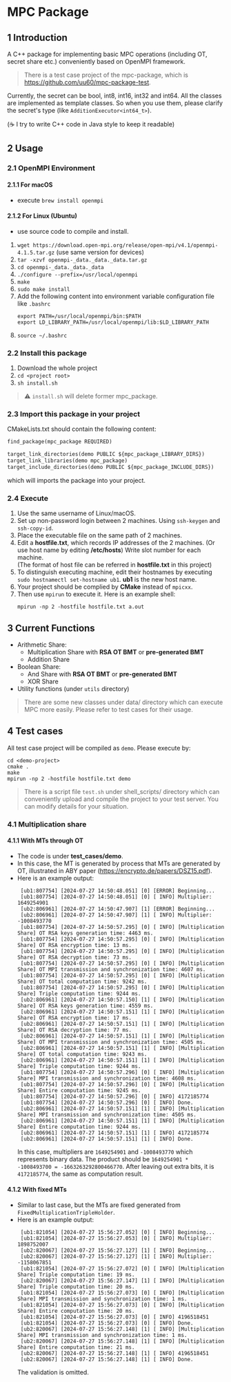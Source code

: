 # MPC Package
## 1 Introduction
A C++ package for implementing basic MPC operations (including OT, secret share etc.) conveniently based on OpenMPI framework.

> There is a test case project of the mpc-package, which is https://github.com/uu60/mpc-package-test.

Currently, the secret can be bool, int8, int16, int32 and int64. All the classes are implemented as template classes. So when you use them, please clarify the secret's type (like `AdditionExecutor<int64_t>`).

(☕️ I try to write C++ code in Java style to keep it readable)
## 2 Usage
### 2.1 OpenMPI Environment
#### 2.1.1 For macOS
- execute
`brew install openmpi`
#### 2.1.2 For Linux (Ubuntu)
- use source code to compile and install.
1. `wget https://download.open-mpi.org/release/open-mpi/v4.1/openmpi-4.1.5.tar.gz` (use same version for devices)
2. `tar -xzvf openmpi-_data._data._data.tar.gz`
3. `cd openmpi-_data._data._data`
4. `./configure --prefix=/usr/local/openmpi`
5. `make`
6. `sudo make install`
7. Add the following content into environment variable configuration file like `.bashrc`
    ```shell
    export PATH=/usr/local/openmpi/bin:$PATH
    export LD_LIBRARY_PATH=/usr/local/openmpi/lib:$LD_LIBRARY_PATH
    ```
8. `source ~/.bashrc`

### 2.2 Install this package
1. Download the whole project
2. `cd <project root>`
3. `sh install.sh`
> ⚠️ `install.sh` will delete former mpc_package.
### 2.3 Import this package in your project
CMakeLists.txt should contain the following content:
```txt
find_package(mpc_package REQUIRED)

target_link_directories(demo PUBLIC ${mpc_package_LIBRARY_DIRS})
target_link_libraries(demo mpc_package)
target_include_directories(demo PUBLIC ${mpc_package_INCLUDE_DIRS})
```
which will imports the package into your project.
### 2.4 Execute
1. Use the same username of Linux/macOS.
2. Set up non-password login between 2 machines. Using `ssh-keygen` and `ssh-copy-id`.
3. Place the executable file on the same path of 2 machines.
4. Edit a **hostfile.txt**, which records IP addresses of the 2 machines. (Or use host name by editing **/etc/hosts**) Write slot number for each machine.
   <br>(The format of host file can be referred in **hostfile.txt** in this project)
5. To distinguish executing machine, edit their hostnames by executing `sudo hostnamectl set-hostname ub1`. **ub1** is the new host name.
6. Your project should be complied by **CMake** instead of `mpicxx`. 
7. Then use `mpirun` to execute it. Here is an example shell:
    ```shell
    mpirun -np 2 -hostfile hostfile.txt a.out
    ```
## 3 Current Functions
- Arithmetic Share:
   - Multiplication Share with **RSA OT BMT** or **pre-generated BMT**
   - Addition Share 
- Boolean Share:
  - And Share with **RSA OT BMT** or **pre-generated BMT**
  - XOR Share
- Utility functions (under `utils` directory)
> There are some new classes under data/ directory which can execute MPC more easily. Please refer to test cases for their usage.
## 4 Test cases
All test case project will be compiled as `demo`. Please execute by:
```shell
cd <demo-project>
cmake .
make
mpirun -np 2 -hostfile hostfile.txt demo
```
> There is a script file `test.sh` under shell_scripts/ directory which can conveniently upload and compile the project to your test server. You can modify details for your situation.
### 4.1 Multiplication share
#### 4.1.1 With MTs through OT
- The code is under **test_cases/demo**.
- In this case, the MT is generated by process that MTs are generated by OT, illustrated in ABY paper (https://encrypto.de/papers/DSZ15.pdf).
- Here is an example output:
  ```shell
   [ub1:807754] [2024-07-27 14:50:48.051] [0] [ERROR] Beginning...
   [ub1:807754] [2024-07-27 14:50:48.051] [0] [ INFO] Multiplier: 1649254901
   [ub2:806961] [2024-07-27 14:50:47.907] [1] [ERROR] Beginning...
   [ub2:806961] [2024-07-27 14:50:47.907] [1] [ INFO] Multiplier: -1008493770
   [ub1:807754] [2024-07-27 14:50:57.295] [0] [ INFO] [Multiplication Share] OT RSA keys generation time: 4463 ms.
   [ub1:807754] [2024-07-27 14:50:57.295] [0] [ INFO] [Multiplication Share] OT RSA encryption time: 13 ms.
   [ub1:807754] [2024-07-27 14:50:57.295] [0] [ INFO] [Multiplication Share] OT RSA decryption time: 73 ms.
   [ub1:807754] [2024-07-27 14:50:57.295] [0] [ INFO] [Multiplication Share] OT MPI transmission and synchronization time: 4607 ms.
   [ub1:807754] [2024-07-27 14:50:57.295] [0] [ INFO] [Multiplication Share] OT total computation time: 9242 ms.
   [ub1:807754] [2024-07-27 14:50:57.295] [0] [ INFO] [Multiplication Share] Triple computation time: 9244 ms.
   [ub2:806961] [2024-07-27 14:50:57.150] [1] [ INFO] [Multiplication Share] OT RSA keys generation time: 4559 ms.
   [ub2:806961] [2024-07-27 14:50:57.151] [1] [ INFO] [Multiplication Share] OT RSA encryption time: 17 ms.
   [ub2:806961] [2024-07-27 14:50:57.151] [1] [ INFO] [Multiplication Share] OT RSA decryption time: 77 ms.
   [ub2:806961] [2024-07-27 14:50:57.151] [1] [ INFO] [Multiplication Share] OT MPI transmission and synchronization time: 4505 ms.
   [ub2:806961] [2024-07-27 14:50:57.151] [1] [ INFO] [Multiplication Share] OT total computation time: 9243 ms.
   [ub2:806961] [2024-07-27 14:50:57.151] [1] [ INFO] [Multiplication Share] Triple computation time: 9244 ms.
   [ub1:807754] [2024-07-27 14:50:57.296] [0] [ INFO] [Multiplication Share] MPI transmission and synchronization time: 4608 ms.
   [ub1:807754] [2024-07-27 14:50:57.296] [0] [ INFO] [Multiplication Share] Entire computation time: 9245 ms.
   [ub1:807754] [2024-07-27 14:50:57.296] [0] [ INFO] 4172185774
   [ub1:807754] [2024-07-27 14:50:57.296] [0] [ INFO] Done.
   [ub2:806961] [2024-07-27 14:50:57.151] [1] [ INFO] [Multiplication Share] MPI transmission and synchronization time: 4505 ms.
   [ub2:806961] [2024-07-27 14:50:57.151] [1] [ INFO] [Multiplication Share] Entire computation time: 9244 ms.
   [ub2:806961] [2024-07-27 14:50:57.151] [1] [ INFO] 4172185774
   [ub2:806961] [2024-07-27 14:50:57.151] [1] [ INFO] Done.             
  ```
  In this case, multipliers are `1649254901` and `-1008493770` which represents binary data.
  The product should be `1649254901 * -1008493700 = -1663263292800466770`. After leaving out extra bits, it is `4172185774`, the same as computation result.
#### 4.1.2 With fixed MTs
- Similar to last case, but the MTs are fixed generated from `FixedMultiplicationTripleHolder`.
- Here is an example output:
  ```shell
   [ub1:821054] [2024-07-27 15:56:27.052] [0] [ INFO] Beginning...
   [ub1:821054] [2024-07-27 15:56:27.053] [0] [ INFO] Multiplier: 1898752007
   [ub2:820067] [2024-07-27 15:56:27.127] [1] [ INFO] Beginning...
   [ub2:820067] [2024-07-27 15:56:27.127] [1] [ INFO] Multiplier: -1158067851
   [ub1:821054] [2024-07-27 15:56:27.072] [0] [ INFO] [Multiplication Share] Triple computation time: 19 ms.
   [ub2:820067] [2024-07-27 15:56:27.147] [1] [ INFO] [Multiplication Share] Triple computation time: 20 ms.
   [ub1:821054] [2024-07-27 15:56:27.073] [0] [ INFO] [Multiplication Share] MPI transmission and synchronization time: 1 ms.
   [ub1:821054] [2024-07-27 15:56:27.073] [0] [ INFO] [Multiplication Share] Entire computation time: 20 ms.
   [ub1:821054] [2024-07-27 15:56:27.073] [0] [ INFO] 4196518451
   [ub1:821054] [2024-07-27 15:56:27.073] [0] [ INFO] Done.
   [ub2:820067] [2024-07-27 15:56:27.148] [1] [ INFO] [Multiplication Share] MPI transmission and synchronization time: 1 ms.
   [ub2:820067] [2024-07-27 15:56:27.148] [1] [ INFO] [Multiplication Share] Entire computation time: 21 ms.
   [ub2:820067] [2024-07-27 15:56:27.148] [1] [ INFO] 4196518451
   [ub2:820067] [2024-07-27 15:56:27.148] [1] [ INFO] Done.
  ```
  The validation is omitted.
  



